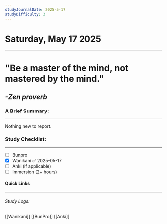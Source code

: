 ```yaml
---
studyJournalDate: 2025-5-17
studyDifficulty: 3
---
```


# Saturday, May 17 2025
---
# "Be a master of the mind, not mastered by the mind."

## *-Zen proverb*


### A Brief Summary:
---
Nothing new to report.

### Study Checklist:
---
- [ ] Bunpro
- [x] Wanikani ✅ 2025-05-17
- [ ] Anki (if applicable)
- [ ] Immersion (2+ hours)

#### Quick Links
---
###### Study Logs:
[[Wanikani]]
[[BunPro]]
[[Anki]]